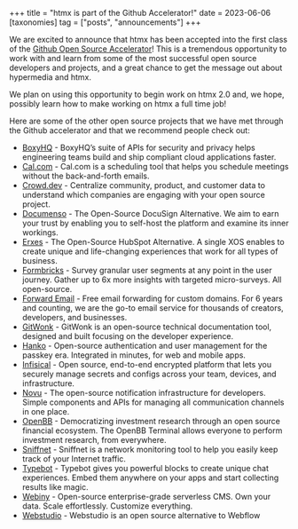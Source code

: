 +++
title = "htmx is part of the Github Accelerator!"
date = 2023-06-06
[taxonomies]
tag = ["posts", "announcements"]
+++

We are excited to announce that htmx has been accepted into the first class of the 
[Github Open Source Accelerator](https://accelerator.github.com/)!  This is a tremendous opportunity to work with and
learn from some of the most successful open source developers and projects, and a great chance to get the message
out about hypermedia and htmx.

We plan on using this opportunity to begin work on htmx 2.0 and, we hope, possibly learn how to make working on htmx
a full time job!

Here are some of the other open source projects that we have met through the Github accelerator and that we recommend 
people check out:

<ul>
<li><a href='https://boxyhq.com'>BoxyHQ</a> - BoxyHQ’s suite of APIs for security and privacy helps engineering teams build and ship compliant cloud applications faster.</li>
<li><a href='https://cal.com'>Cal.com</a> - Cal.com is a scheduling tool that helps you schedule meetings without the back-and-forth emails.</li>
<li><a href='https://www.crowd.dev'>Crowd.dev</a> - Centralize community, product, and customer data to understand which companies are engaging with your open source project.</li>
<li><a href='https://documenso.com'>Documenso</a> - The Open-Source DocuSign Alternative. We aim to earn your trust by enabling you to self-host the platform and examine its inner workings.</li>
<li><a href='https://erxes.io'>Erxes</a> - The Open-Source HubSpot Alternative. A single XOS enables to create unique and life-changing experiences ​​that work for all types of business.</li>
<li><a href='https://formbricks.com'>Formbricks</a> - Survey granular user segments at any point in the user journey. Gather up to 6x more insights with targeted micro-surveys. All open-source.</li>
<li><a href='https://forwardemail.net'>Forward Email</a> - Free email forwarding for custom domains. For 6 years and counting, we are the go-to email service for thousands of creators, developers, and businesses.</li>
<li><a href='https://gitwonk.com'>GitWonk</a> - GitWonk is an open-source technical documentation tool, designed and built focusing on the developer experience.</li>
<li><a href='https://www.hanko.io'>Hanko</a> - Open-source authentication and user management for the passkey era. Integrated in minutes, for web and mobile apps.</li>
<li><a href='https://infisical.com'>Infisical</a> - Open source, end-to-end encrypted platform that lets you securely manage secrets and configs across your team, devices, and infrastructure.</li>
<li><a href='https://novu.co'>Novu</a> - The open-source notification infrastructure for developers. Simple components and APIs for managing all communication channels in one place.</li>
<li><a href='https://openbb.co'>OpenBB</a> - Democratizing investment research through an open source financial ecosystem. The OpenBB Terminal allows everyone to perform investment research, from everywhere.</li>
<li><a href='https://www.sniffnet.net'>Sniffnet</a> - Sniffnet is a network monitoring tool to help you easily keep track of your Internet traffic.</li>
<li><a href='https://typebot.io'>Typebot</a> - Typebot gives you powerful blocks to create unique chat experiences. Embed them anywhere on your apps and start collecting results like magic.</li>
<li><a href='https://www.webiny.com'>Webiny</a> - Open-source enterprise-grade serverless CMS. Own your data. Scale effortlessly. Customize everything.</li>
<li><a href='https://webstudio.is'>Webstudio</a> - Webstudio is an open source alternative to Webflow</li>
</ul>
